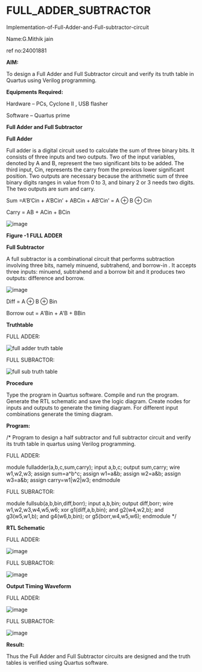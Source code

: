 # FULL_ADDER_SUBTRACTOR

Implementation-of-Full-Adder-and-Full-subtractor-circuit

Name:G.Mithik jain

ref no:24001881

**AIM:**

To design a Full Adder and Full Subtractor circuit and verify its truth table in Quartus using Verilog programming.

**Equipments Required:**

Hardware – PCs, Cyclone II , USB flasher

Software – Quartus prime

**Full Adder and Full Subtractor**

**Full Adder**

Full adder is a digital circuit used to calculate the sum of three binary bits. It consists of three inputs and two outputs. Two of the input variables, denoted by A and B, represent the two significant bits to be added. The third input, Cin, represents the carry from the previous lower significant position. Two outputs are necessary because the arithmetic sum of three binary digits ranges in value from 0 to 3, and binary 2 or 3 needs two digits. The two outputs are sum and carry.

Sum =A’B’Cin + A’BCin’ + ABCin + AB’Cin’ = A ⊕ B ⊕ Cin 

Carry = AB + ACin + BCin

![image](https://github.com/naavaneetha/FULL_ADDER_SUBTRACTOR/assets/154305477/0f30ba51-5ffb-4198-845f-18e054f675e7)

**Figure -1 FULL ADDER**

**Full Subtractor**

A full subtractor is a combinational circuit that performs subtraction involving three bits, namely minuend, subtrahend, and borrow-in . It accepts three inputs: minuend, subtrahend and a borrow bit and it produces two outputs: difference and borrow.

![image](https://github.com/naavaneetha/FULL_ADDER_SUBTRACTOR/assets/154305477/02b24f51-ab51-4304-9ad6-7b81ffc1ead5)

Diff = A ⊕ B ⊕ Bin 

Borrow out = A'Bin + A'B + BBin

**Truthtable**

FULL ADDER:

![full adder truth table](https://github.com/user-attachments/assets/8dc52abc-f393-4a69-92ea-54b69c2d16ec)

FULL SUBRACTOR:

![full sub truth table](https://github.com/user-attachments/assets/7b859964-82ea-473c-b6c2-e03b4cd8bc66)


**Procedure**

Type the program in Quartus software.
Compile and run the program.
Generate the RTL schematic and save the logic diagram.
Create nodes for inputs and outputs to generate the timing diagram.
For different input combinations generate the timing diagram.

**Program:**

/* Program to design a half subtractor and full subtractor circuit and verify its truth table in quartus using Verilog programming. 

FULL ADDER:

module fulladder(a,b,c,sum,carry); input a,b,c; output sum,carry; wire w1,w2,w3; assign
sum=a^b^c; assign w1=a&b; assign w2=a&b; assign w3=a&b; assign carry=w1|w2|w3;
endmodule

FULL SUBRACTOR:

module fullsub(a,b,bin,diff,borr); input a,b,bin; output diff,borr; wire w1,w2,w3,w4,w5,w6;
xor g1(diff,a,b,bin); and g2(w4,w2,b); and g3(w5,w1,b); and g4(w6,b,bin); or
g5(borr,w4,w5,w6); endmodule
*/

**RTL Schematic**

FULL ADDER:

![image](https://github.com/user-attachments/assets/a36fe86e-22ce-47dd-87f9-4df2dc73cb6e)

FULL SUBRACTOR:

![image](https://github.com/user-attachments/assets/2f4e66b3-3649-4d45-9f01-a7dfbd3eed67)



**Output Timing Waveform**

FULL ADDER:

![image](https://github.com/user-attachments/assets/88d690af-26a1-4a19-88e1-f4c9f4f998ea)

FULL SUBRACTOR:

![image](https://github.com/user-attachments/assets/cc88d96e-af49-44a6-9999-f5d9f03f5b33)



**Result:**

Thus the Full Adder and Full Subtractor circuits are designed and the truth tables is verified using Quartus software.




